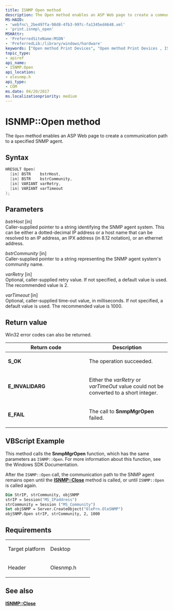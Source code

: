 ```yaml
---
title: ISNMP Open method
description: The Open method enables an ASP Web page to create a communication path to a specified SNMP agent.
MS-HAID:
- 'webfnc\_2be497fa-98d8-4fb3-997c-fa1345ed4648.xml'
- 'print.isnmp\_open'
MSHAttr:
- 'PreferredSiteName:MSDN'
- 'PreferredLib:/library/windows/hardware'
keywords: ["Open method Print Devices", "Open method Print Devices , ISNMP interface", "ISNMP interface Print Devices , Open method"]
topic_type:
- apiref
api_name:
- ISNMP.Open
api_location:
- olesnmp.h
api_type:
- COM
ms.date: 04/20/2017
ms.localizationpriority: medium
---
```


# ISNMP::Open method

The `Open` method enables an ASP Web page to create a communication path to a specified SNMP agent.

## Syntax

```cpp
HRESULT Open(
  [in] BSTR    bstrHost,
  [in] BSTR    bstrCommunity,
  [in] VARIANT varRetry,
  [in] VARIANT varTimeout
);
```

## Parameters

*bstrHost* \[in\]  
Caller-supplied pointer to a string identifying the SNMP agent system. This can be either a dotted-decimal IP address or a host name that can be resolved to an IP address, an IPX address (in 8.12 notation), or an ethernet address.

*bstrCommunity* \[in\]  
Caller-supplied pointer to a string representing the SNMP agent system's community name.

*varRetry* \[in\]  
Optional, caller-supplied retry value. If not specified, a default value is used. The recommended value is 2.

*varTimeout* \[in\]  
Optional, caller-supplied time-out value, in milliseconds. If not specified, a default value is used. The recommended value is 1000.

## Return value

Win32 error codes can also be returned.

<table>
<colgroup>
<col width="50%" />
<col width="50%" />
</colgroup>
<thead>
<tr class="header">
<th>Return code</th>
<th>Description</th>
</tr>
</thead>
<tbody>
<tr class="odd">
<td><strong>S_OK</strong></td>
<td><p>The operation succeeded.</p></td>
</tr>
<tr class="even">
<td><strong>E_INVALIDARG</strong></td>
<td><p>Either the <em>varRetry</em> or <em>varTimeOut</em> value could not be converted to a short integer.</p></td>
</tr>
<tr class="odd">
<td><strong>E_FAIL</strong></td>
<td><p>The call to <strong>SnmpMgrOpen</strong> failed.</p></td>
</tr>
</tbody>
</table>

## VBScript Example

This method calls the **SnmpMgrOpen** function, which has the same parameters as `ISNMP::Open`. For more information about this function, see the Windows SDK Documentation.

After the `ISNMP::Open` call, the communication path to the SNMP agent remains open until the [**ISNMP::Close**](isnmp-close.md) method is called, or until `ISNMP::Open` is called again.

```vb
Dim StrIP, strCommunity, objSNMP
strIP = Session("MS_IPaddress")
strCommunity = Session ("MS_Community")
Set objSNMP = Server.CreateObject("OlePrn.OleSNMP")
objSNMP.Open strIP, strCommunity, 2, 1000
```

## Requirements

<table>
<colgroup>
<col width="50%" />
<col width="50%" />
</colgroup>
<tbody>
<tr class="odd">
<td><p>Target platform</p></td>
<td>Desktop</td>
</tr>
<tr class="odd">
<td><p>Header</p></td>
<td>Olesnmp.h</td>
</tr>
</tbody>
</table>

## See also

[**ISNMP::Close**](isnmp-close.md)
